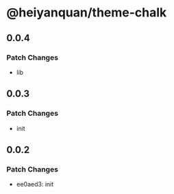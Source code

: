 # @heiyanquan/theme-chalk

## 0.0.4

### Patch Changes

- lib

## 0.0.3

### Patch Changes

- init

## 0.0.2

### Patch Changes

- ee0aed3: init
